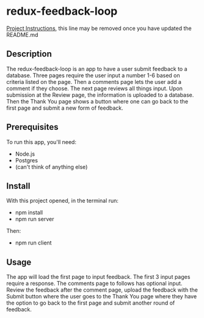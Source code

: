 # redux-feedback-loop

[Project Instructions](./INSTRUCTIONS.md), this line may be removed once you have updated the README.md


## Description

The redux-feedback-loop is an app to have a user submit feedback to a database. Three pages require the user input a number 1-6 based on criteria listed on the page. Then a comments page lets the user add a comment if they choose. The next page reviews all things input. Upon submission at the Review page, the information is uploaded to a database. Then the Thank You page shows a button where one can go back to the first page and submit a new form of feedback.


## Prerequisites

To run this app, you'll need:
- Node.js
- Postgres
- (can't think of anything else)


## Install

With this project opened, in the terminal run:
- npm install
- npm run server

Then:
- npm run client

## Usage

The app will load the first page to input feedback. The first 3 input pages require a response. The comments page to follows has optional input. Review the feedback after the comment page, upload the feedback with the Submit button where the user goes to the Thank You page where they have the option to go back to the first page and submit another round of feedback.